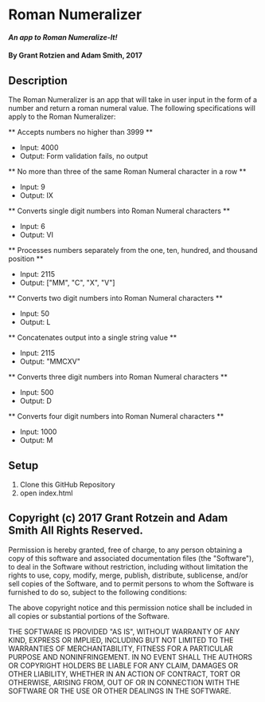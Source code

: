 # Roman Numeralizer

#### _An app to Roman Numeralize-It!_

#### By **Grant Rotzien** and **Adam Smith**, 2017

## Description

The Roman Numeralizer is an app that will take in user input in the form of a number and return a roman numeral value. The following specifications will apply to the Roman Numeralizer:

** Accepts numbers no higher than 3999 **
  * Input: 4000
  * Output: Form validation fails, no output

** No more than three of the same Roman Numeral character in a row **
  * Input: 9
  * Output: IX

** Converts single digit numbers into Roman Numeral characters **
  * Input: 6
  * Output: VI

** Processes numbers separately from the one, ten, hundred, and thousand position **
  * Input: 2115
  * Output: ["MM", "C", "X", "V"]

** Converts two digit numbers into Roman Numeral characters **
  * Input: 50
  * Output: L

** Concatenates output into a single string value **
  * Input: 2115
  * Output: "MMCXV"

** Converts three digit numbers into Roman Numeral characters **
  * Input: 500
  * Output: D

** Converts four digit numbers into Roman Numeral characters **
  * Input: 1000
  * Output: M

## Setup

1. Clone this GitHub Repository
2. open index.html

## Copyright (c) 2017 Grant Rotzein and Adam Smith All Rights Reserved.

Permission is hereby granted, free of charge, to any person obtaining a copy of this software and associated documentation files (the "Software"), to deal in the Software without restriction, including without limitation the rights to use, copy, modify, merge, publish, distribute, sublicense, and/or sell copies of the Software, and to permit persons to whom the Software is furnished to do so, subject to the following conditions:

The above copyright notice and this permission notice shall be included in all copies or substantial portions of the Software.

THE SOFTWARE IS PROVIDED "AS IS", WITHOUT WARRANTY OF ANY KIND, EXPRESS OR IMPLIED, INCLUDING BUT NOT LIMITED TO THE WARRANTIES OF MERCHANTABILITY, FITNESS FOR A PARTICULAR PURPOSE AND NONINFRINGEMENT. IN NO EVENT SHALL THE AUTHORS OR COPYRIGHT HOLDERS BE LIABLE FOR ANY CLAIM, DAMAGES OR OTHER LIABILITY, WHETHER IN AN ACTION OF CONTRACT, TORT OR OTHERWISE, ARISING FROM, OUT OF OR IN CONNECTION WITH THE SOFTWARE OR THE USE OR OTHER DEALINGS IN THE SOFTWARE.
